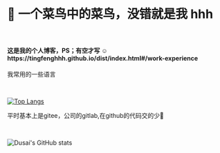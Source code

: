 <h1>👋 一个菜鸟中的菜鸟，没错就是我 hhh</h1>
<br />

<h4>这是我的个人博客，PS；有空才写 ☺ https://tingfenghhh.github.io/dist/index.html#/work-experience</h4>

<p> 我常用的一些语言 </p>
<br />

[![Top Langs](https://github-readme-stats.vercel.app/api/top-langs/?username=Tingfenghhh&layout=compact)](https://github.com/Tingfenghhh/github-readme-stats)
<br />

<p> 平时基本上是gitee，公司的gitlab,在github的代码交的少🚀  </p>
<br />

![Dusai's GitHub stats](https://github-readme-stats.vercel.app/api?username=Tingfenghhh&show_icons=true&theme=radical)


<!---
Tingfenghhh/Tingfenghhh is a ✨ special ✨ repository because its `README.md` (this file) appears on your GitHub profile.
You can click the Preview link to take a look at your changes.
--->
